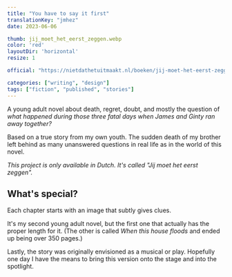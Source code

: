 ```yaml
---
title: "You have to say it first"
translationKey: "jmhez"
date: 2023-06-06

thumb: jij_moet_het_eerst_zeggen.webp
color: 'red'
layoutDir: 'horizontal'
resize: 1

official: "https://nietdathetuitmaakt.nl/boeken/jij-moet-het-eerst-zeggen"

categories: ["writing", "design"]
tags: ["fiction", "published", "stories"]
---
```


A young adult novel about death, regret, doubt, and mostly the question of _what happened during those three fatal days when James and Ginty ran away together?_

Based on a true story from my own youth. The sudden death of my brother left behind as many unanswered questions in real life as in the world of this novel.

_This project is only available in Dutch. It's called "Jij moet het eerst zeggen"._

## What's special?
Each chapter starts with an image that subtly gives clues.

It's my second young adult novel, but the first one that actually has the proper length for it. (The other is called _When this house floods_ and ended up being over 350 pages.)

Lastly, the story was originally envisioned as a musical or play. Hopefully one day I have the means to bring this version onto the stage and into the spotlight.